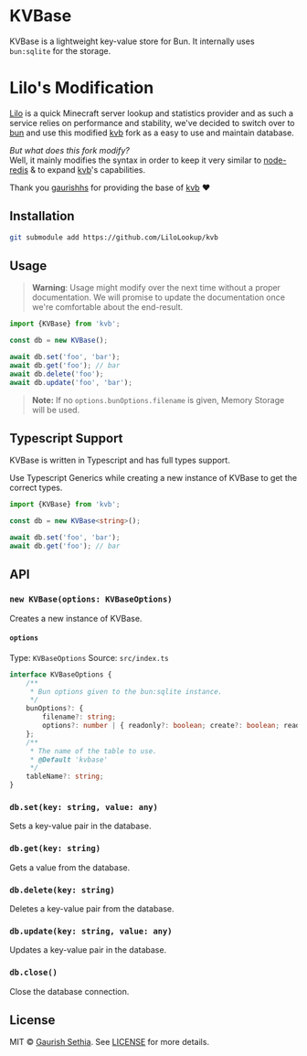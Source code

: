 # KVBase

KVBase is a lightweight key-value store for Bun. It internally uses `bun:sqlite` for the storage.

# Lilo's Modification

[Lilo](https://github.com/LiloLookup/Lilo) is a quick Minecraft server lookup and statistics provider and as such a
service relies on performance and stability, we've decided to switch over to [bun](https://bun.sh) and use
this modified [kvb](https://github.com/gaurishhs/kvb) fork as a easy to use and maintain database.

*But what does this fork modify?*
<br>
Well, it mainly modifies the syntax in order to keep it very similar
to [node-redis](https://github.com/redis/node-redis) & to expand [kvb](https://github.com/gaurishhs/kvb)'s capabilities.

Thank you [gaurishhs](https://github.com/gaurishhs) for providing the base of [kvb](https://github.com/gaurishhs/kvb) ❤️

## Installation

```sh
git submodule add https://github.com/LiloLookup/kvb
```

## Usage

> **Warning**: Usage might modify over the next time without a proper documentation. We will promise to update the
> documentation once we're comfortable about the end-result.

```ts
import {KVBase} from 'kvb';

const db = new KVBase();

await db.set('foo', 'bar');
await db.get('foo'); // bar
await db.delete('foo');
await db.update('foo', 'bar');
```

> **Note:** If no `options.bunOptions.filename` is given, Memory Storage will be used.

## Typescript Support

KVBase is written in Typescript and has full types support.

Use Typescript Generics while creating a new instance of KVBase to get the correct types.

```ts
import {KVBase} from 'kvb';

const db = new KVBase<string>();

await db.set('foo', 'bar');
await db.get('foo'); // bar
```

## API

### `new KVBase(options: KVBaseOptions)`

Creates a new instance of KVBase.

#### `options`

Type: `KVBaseOptions`
Source: `src/index.ts`

```ts
interface KVBaseOptions {
    /**
     * Bun options given to the bun:sqlite instance.
     */
    bunOptions?: {
        filename?: string;
        options?: number | { readonly?: boolean; create?: boolean; readwrite?: boolean; }
    };
    /**
     * The name of the table to use.
     * @Default 'kvbase'
     */
    tableName?: string;
}
```

### `db.set(key: string, value: any)`

Sets a key-value pair in the database.

### `db.get(key: string)`

Gets a value from the database.

### `db.delete(key: string)`

Deletes a key-value pair from the database.

### `db.update(key: string, value: any)`

Updates a key-value pair in the database.

### `db.close()`

Close the database connection.

## License

MIT © [Gaurish Sethia](https://gaurishsethia.me). See [LICENSE](https://github.com/gaurishhs/kvb/tree/main/LICENSE) for
more details.